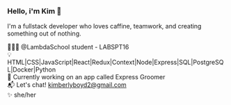 ### Hello, i'm Kim 👋

<!--
**kimboyd12/kimboyd12** is a ✨ _special_ ✨ repository because its `README.md` (this file) appears on your GitHub profile.

Here are some ideas to get you started:

- 🔭 I’m currently working on ...
- 🌱 I’m currently learning ...
- 👯 I’m looking to collaborate on ...
- 🤔 I’m looking for help with ...
- 💬 Ask me about ...
- 📫 How to reach me: ...
- 😄 Pronouns: ...
- ⚡ Fun fact: ...
-->
I'm a fullstack developer who loves caffine, teamwork, and creating something out of nothing. 

👩🏻‍💻 @LambdaSchool student - LABSPT16<br>
💡 HTML|CSS|JavaScript|React|Redux|Context|Node|Express|SQL|PostgreSQL|Docker|Python <br>
🐶 Currently working on an app called Express Groomer<br>
📬 Let's chat! kimberlyboyd2@gmail.com <br>
✨ she/her
